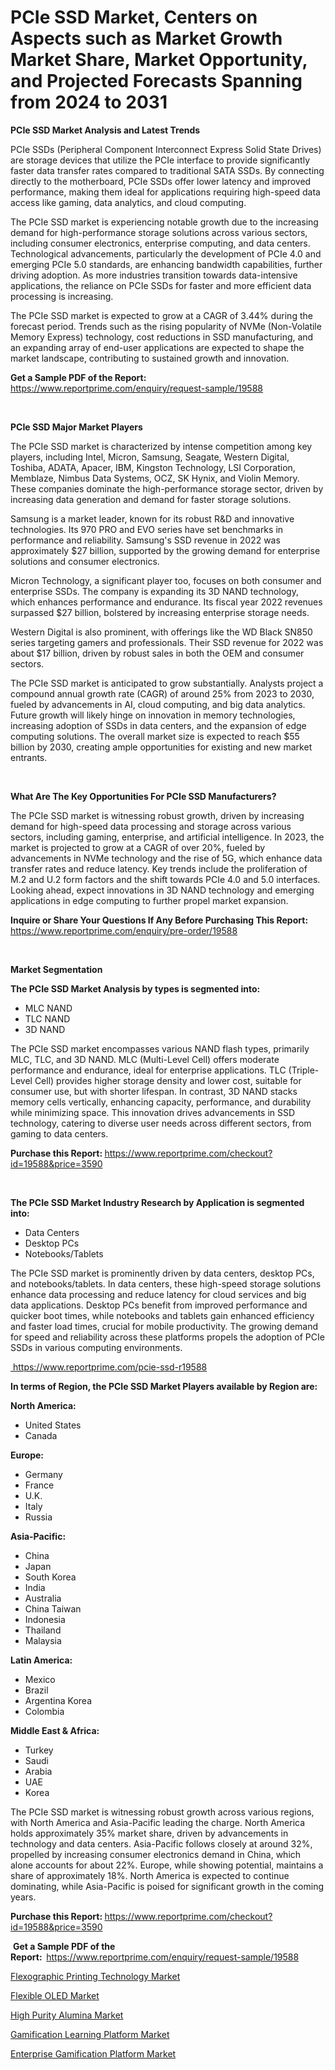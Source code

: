 <p><h1>PCIe SSD Market, Centers on Aspects such as Market Growth Market Share, Market Opportunity, and Projected Forecasts Spanning from 2024 to 2031</h1></p><p><strong>PCIe SSD Market Analysis and Latest Trends</strong></p>
<p><p>PCIe SSDs (Peripheral Component Interconnect Express Solid State Drives) are storage devices that utilize the PCIe interface to provide significantly faster data transfer rates compared to traditional SATA SSDs. By connecting directly to the motherboard, PCIe SSDs offer lower latency and improved performance, making them ideal for applications requiring high-speed data access like gaming, data analytics, and cloud computing.</p><p>The PCIe SSD market is experiencing notable growth due to the increasing demand for high-performance storage solutions across various sectors, including consumer electronics, enterprise computing, and data centers. Technological advancements, particularly the development of PCIe 4.0 and emerging PCIe 5.0 standards, are enhancing bandwidth capabilities, further driving adoption. As more industries transition towards data-intensive applications, the reliance on PCIe SSDs for faster and more efficient data processing is increasing.</p><p>The PCIe SSD market is expected to grow at a CAGR of 3.44% during the forecast period. Trends such as the rising popularity of NVMe (Non-Volatile Memory Express) technology, cost reductions in SSD manufacturing, and an expanding array of end-user applications are expected to shape the market landscape, contributing to sustained growth and innovation.</p></p>
<p><strong>Get a Sample PDF of the Report:&nbsp;</strong> <a href="https://www.reportprime.com/enquiry/request-sample/19588?utm_campaign=9&utm_medium=2&utm_source=Github&utm_content=ia&utm_term=23112024&utm_id=pcie-ssd">https://www.reportprime.com/enquiry/request-sample/19588</a></p>
<p>&nbsp;</p>
<p><strong>PCIe SSD Major Market Players</strong></p>
<p><p>The PCIe SSD market is characterized by intense competition among key players, including Intel, Micron, Samsung, Seagate, Western Digital, Toshiba, ADATA, Apacer, IBM, Kingston Technology, LSI Corporation, Memblaze, Nimbus Data Systems, OCZ, SK Hynix, and Violin Memory. These companies dominate the high-performance storage sector, driven by increasing data generation and demand for faster storage solutions.</p><p>Samsung is a market leader, known for its robust R&D and innovative technologies. Its 970 PRO and EVO series have set benchmarks in performance and reliability. Samsung's SSD revenue in 2022 was approximately $27 billion, supported by the growing demand for enterprise solutions and consumer electronics.</p><p>Micron Technology, a significant player too, focuses on both consumer and enterprise SSDs. The company is expanding its 3D NAND technology, which enhances performance and endurance. Its fiscal year 2022 revenues surpassed $27 billion, bolstered by increasing enterprise storage needs.</p><p>Western Digital is also prominent, with offerings like the WD Black SN850 series targeting gamers and professionals. Their SSD revenue for 2022 was about $17 billion, driven by robust sales in both the OEM and consumer sectors.</p><p>The PCIe SSD market is anticipated to grow substantially. Analysts project a compound annual growth rate (CAGR) of around 25% from 2023 to 2030, fueled by advancements in AI, cloud computing, and big data analytics. Future growth will likely hinge on innovation in memory technologies, increasing adoption of SSDs in data centers, and the expansion of edge computing solutions. The overall market size is expected to reach $55 billion by 2030, creating ample opportunities for existing and new market entrants.</p></p>
<p>&nbsp;</p>
<p><strong>What Are The Key Opportunities For PCIe SSD Manufacturers?</strong></p>
<p><p>The PCIe SSD market is witnessing robust growth, driven by increasing demand for high-speed data processing and storage across various sectors, including gaming, enterprise, and artificial intelligence. In 2023, the market is projected to grow at a CAGR of over 20%, fueled by advancements in NVMe technology and the rise of 5G, which enhance data transfer rates and reduce latency. Key trends include the proliferation of M.2 and U.2 form factors and the shift towards PCIe 4.0 and 5.0 interfaces. Looking ahead, expect innovations in 3D NAND technology and emerging applications in edge computing to further propel market expansion.</p></p>
<p><strong>Inquire or Share Your Questions If Any Before Purchasing This Report:</strong> <a href="https://www.reportprime.com/enquiry/pre-order/19588?utm_campaign=9&utm_medium=2&utm_source=Github&utm_content=ia&utm_term=23112024&utm_id=pcie-ssd">https://www.reportprime.com/enquiry/pre-order/19588</a></p>
<p>&nbsp;</p>
<p><strong>Market Segmentation</strong></p>
<p><strong>The PCIe SSD Market Analysis by types is segmented into:</strong></p>
<p><ul><li>MLC NAND</li><li>TLC NAND</li><li>3D NAND</li></ul></p>
<p><p>The PCIe SSD market encompasses various NAND flash types, primarily MLC, TLC, and 3D NAND. MLC (Multi-Level Cell) offers moderate performance and endurance, ideal for enterprise applications. TLC (Triple-Level Cell) provides higher storage density and lower cost, suitable for consumer use, but with shorter lifespan. In contrast, 3D NAND stacks memory cells vertically, enhancing capacity, performance, and durability while minimizing space. This innovation drives advancements in SSD technology, catering to diverse user needs across different sectors, from gaming to data centers.</p></p>
<p><strong>Purchase this Report:&nbsp;</strong><a href="https://www.reportprime.com/checkout?id=19588&price=3590&utm_campaign=9&utm_medium=2&utm_source=Github&utm_content=ia&utm_term=23112024&utm_id=pcie-ssd">https://www.reportprime.com/checkout?id=19588&price=3590</a></p>
<p>&nbsp;</p>
<p><strong>The PCIe SSD Market Industry Research by Application is segmented into:</strong></p>
<p><ul><li>Data Centers</li><li>Desktop PCs</li><li>Notebooks/Tablets</li></ul></p>
<p><p>The PCIe SSD market is prominently driven by data centers, desktop PCs, and notebooks/tablets. In data centers, these high-speed storage solutions enhance data processing and reduce latency for cloud services and big data applications. Desktop PCs benefit from improved performance and quicker boot times, while notebooks and tablets gain enhanced efficiency and faster load times, crucial for mobile productivity. The growing demand for speed and reliability across these platforms propels the adoption of PCIe SSDs in various computing environments.</p></p>
<p><a href="https://www.reportprime.com/pcie-ssd-r19588?utm_campaign=9&utm_medium=2&utm_source=Github&utm_content=ia&utm_term=23112024&utm_id=pcie-ssd">&nbsp;https://www.reportprime.com/pcie-ssd-r19588</a></p>
<p><strong>In terms of Region, the PCIe SSD Market Players available by Region are:</strong></p>
<p>
    <p> <strong> North America: </strong>
        <ul>
            <li>United States</li>
            <li>Canada</li>
        </ul>
        </p> 
    <p> <strong> Europe: </strong>
        <ul>
            <li>Germany</li>
            <li>France</li>
            <li>U.K.</li>
            <li>Italy</li>
            <li>Russia</li>
        </ul>
        </p> 
    <p> <strong> Asia-Pacific: </strong>
        <ul>
            <li>China</li>
            <li>Japan</li>
            <li>South Korea</li>
            <li>India</li>
            <li>Australia</li>
            <li>China Taiwan</li>
            <li>Indonesia</li>
            <li>Thailand</li>
            <li>Malaysia</li>
        </ul>
        </p> 
    <p> <strong> Latin America: </strong>
        <ul>
            <li>Mexico</li>
            <li>Brazil</li>
            <li>Argentina Korea</li>
            <li>Colombia</li>
        </ul>
        </p> 
    <p> <strong> Middle East & Africa: </strong>
        <ul>
            <li>Turkey</li>
            <li>Saudi</li>
            <li>Arabia</li>
            <li>UAE</li>
            <li>Korea</li>
        </ul>
    </p>
    </p>
<p><p>The PCIe SSD market is witnessing robust growth across various regions, with North America and Asia-Pacific leading the charge. North America holds approximately 35% market share, driven by advancements in technology and data centers. Asia-Pacific follows closely at around 32%, propelled by increasing consumer electronics demand in China, which alone accounts for about 22%. Europe, while showing potential, maintains a share of approximately 18%. North America is expected to continue dominating, while Asia-Pacific is poised for significant growth in the coming years.</p></p>
<p><strong>Purchase this Report: </strong><a href="https://www.reportprime.com/checkout?id=19588&price=3590&utm_campaign=9&utm_medium=2&utm_source=Github&utm_content=ia&utm_term=23112024&utm_id=pcie-ssd">https://www.reportprime.com/checkout?id=19588&price=3590</a></p>
<p>&nbsp;<strong>Get a Sample PDF of the Report:&nbsp;&nbsp;</strong><a href="https://www.reportprime.com/enquiry/request-sample/19588?utm_campaign=9&utm_medium=2&utm_source=Github&utm_content=ia&utm_term=23112024&utm_id=pcie-ssd">https://www.reportprime.com/enquiry/request-sample/19588</a></p>
<p><strong></strong></p>
<p><p><a href="https://www.linkedin.com/pulse/flexographic-printing-technology-market-analysis-deployment-growth-povve?utm_campaign=9&utm_medium=2&utm_source=Github&utm_content=ia&utm_term=23112024&utm_id=pcie-ssd">Flexographic Printing Technology Market</a></p><p><a href="https://www.linkedin.com/pulse/market-demand-revenue-flexible-oled-industry-from-2024-2031-eenec?utm_campaign=9&utm_medium=2&utm_source=Github&utm_content=ia&utm_term=23112024&utm_id=pcie-ssd">Flexible OLED Market</a></p><p><a href="https://github.com/AshikRahman665/Market-Research-Report-List-1/blob/main/high-purity-alumina-market.md?utm_campaign=9&utm_medium=2&utm_source=Github&utm_content=ia&utm_term=23112024&utm_id=pcie-ssd">High Purity Alumina Market</a></p><p><a href="https://issuu.com/reportprime-2/docs/gamification-learning-platform-mark_5fe98a7ab10040?utm_campaign=9&utm_medium=2&utm_source=Github&utm_content=ia&utm_term=23112024&utm_id=pcie-ssd">Gamification Learning Platform Market</a></p><p><a href="https://issuu.com/reportprime-2/docs/enterprise-gamification-platform-ma_06c87d320503e9?utm_campaign=9&utm_medium=2&utm_source=Github&utm_content=ia&utm_term=23112024&utm_id=pcie-ssd">Enterprise Gamification Platform Market</a></p></p>